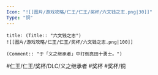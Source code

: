 ```yaml
---
Icon: "![[图片/游戏攻略/仁王/仁王/奖杯/六文钱之志.png|30]]"
Type: "铜"
---
```

```ad-common-bronze-trophy
title: (Title:: "六文钱之志")
![[图片/游戏攻略/仁王/仁王/奖杯/六文钱之志.png|100]]

(Comment:: "于「义之继承者」中打倒真田十勇士。")
```

#仁王/仁王/奖杯/DLC/义之继承者 #奖杯 #奖杯/铜
